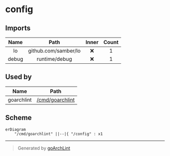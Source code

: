 # config

## Imports

| Name  |         Path         | Inner | Count |
|:-----:|:--------------------:|:-----:|:-----:|
|  lo   | github.com/samber/lo |  ❌   |   1   |
| debug |    runtime/debug     |  ❌   |   1   |

## Used by

|    Name    |                 Path                 |
|:----------:|:------------------------------------:|
| goarchlint | [/cmd/goarchlint](cmd/goarchlint.md) |

## Scheme

```mermaid
erDiagram
    "/cmd/goarchlint" ||--|{ "/config" : x1
```

---

> Generated by [goArchLint](https://github.com/gbh007/goarchlint)
